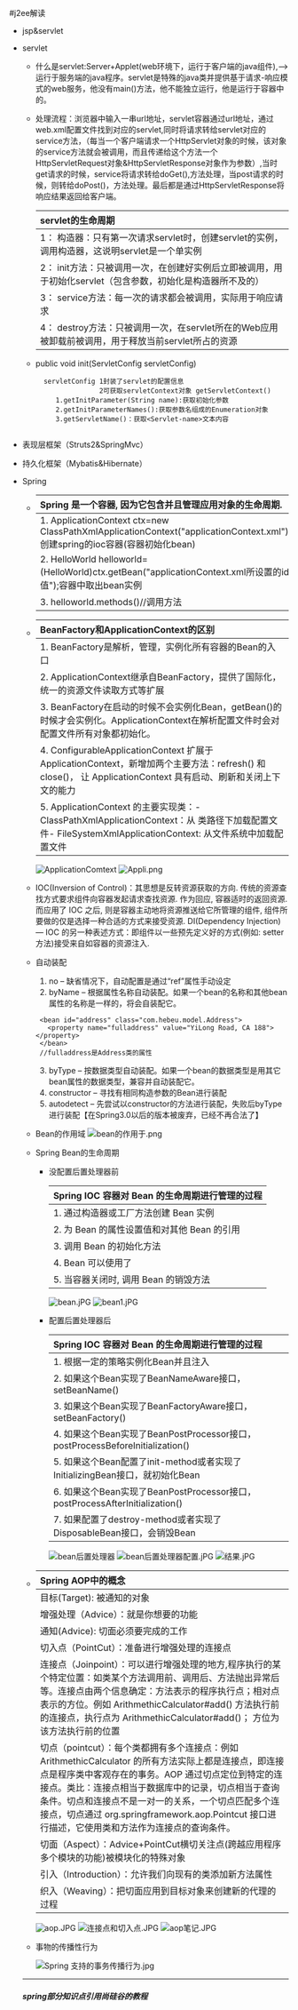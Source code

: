 #j2ee解读
 - jsp&servlet
  - servlet
    - 什么是servlet:Server+Applet(web环境下，运行于客户端的java组件),-->运行于服务端的java程序。servlet是特殊的java类并提供基于请求-响应模式的web服务，他没有main()方法，他不能独立运行，他是运行于容器中的。
    - 处理流程：浏览器中输入一串url地址，servlet容器通过url地址，通过web.xml配置文件找到对应的servlet,同时将请求转给servlet对应的service方法，（每当一个客户端请求一个HttpServlet对象的时候，该对象的service方法就会被调用，而且传递给这个方法一个HttpServletRequest对象&HttpServletResponse对象作为参数）,当时get请求的时候，service将请求转给doGet(),方法处理，当post请求的时候，则转给doPost()，方法处理。最后都是通过HttpServletResponse将响应结果返回给客户端。
   
      | servlet的生命周期 |
      | :--------  | 
      | 1： 构造器：只有第一次请求servlet时，创建servlet的实例，调用构造器，这说明servlet是一个单实例  | 
      | 2： init方法：只被调用一次，在创建好实例后立即被调用，用于初始化servlet（包含参数，初始化是构造器所不及的）|
      | 3： service方法：每一次的请求都会被调用，实际用于响应请求 |
      | 4： destroy方法：只被调用一次，在servlet所在的Web应用被卸载前被调用，用于释放当前servlet所占的资源 |
 
    - public void init(ServletConfig servletConfig)
       ```
         servletConfig 1封装了servlet的配置信息
                       2可获取servletContext对象 getServletContext()
            1.getInitParameter(String name):获取初始化参数
            2.getInitParameterNames():获取参数名组成的Enumeration对象
            3.getServletName()：获取<Servlet-name>文本内容
            
       ```
 - 表现层框架（Struts2&SpringMvc）
 - 持久化框架（Mybatis&Hibernate）
 - Spring
 
    
   - | Spring 是一个容器, 因为它包含并且管理应用对象的生命周期. |
     | :--------  | 
     | 1. ApplicationContext ctx=new ClassPathXmlApplicationContext("applicationContext.xml");创建spring的ioc容器(容器初始化bean) |
     | 2. HelloWorld helloworld=(HelloWorld)ctx.getBean("applicationContext.xml所设置的id值");容器中取出bean实例 |
     | 3. helloworld.methods()//调用方法 |


   - |BeanFactory和ApplicationContext的区别|
     | :--------  |  
     | 1. BeanFactory是解析，管理，实例化所有容器的Bean的入口|
 	 | 2. ApplicationContext继承自BeanFactory，提供了国际化，统一的资源文件读取方式等扩展|
 	 | 3. BeanFactory在启动的时候不会实例化Bean，getBean()的时候才会实例化。ApplicationContext在解析配置文件时会对配置文件所有对象都初始化。|
 	 | 4. ConfigurableApplicationContext 扩展于 ApplicationContext，新增加两个主要方法：refresh() 和 close()， 让 ApplicationContext 具有启动、刷新和关闭上下文的能力|
     | 5. ApplicationContext 的主要实现类：- ClassPathXmlApplicationContext：从 类路径下加载配置文件- FileSystemXmlApplicationContext: 从文件系统中加载配置文件|

      ![ApplicationComtext](ApplicationComtext.JPG)  ![Appli.png](Appli.png)
   - IOC(Inversion of Control)：其思想是反转资源获取的方向. 传统的资源查找方式要求组件向容器发起请求查找资源. 作为回应, 容器适时的返回资源. 而应用了 IOC 之后, 则是容器主动地将资源推送给它所管理的组件, 组件所要做的仅是选择一种合适的方式来接受资源. 
      DI(Dependency Injection) — IOC 的另一种表述方式：即组件以一些预先定义好的方式(例如: setter 方法)接受来自如容器的资源注入. 
   - 自动装配
      1. no – 缺省情况下，自动配置是通过“ref”属性手动设定
      2. byName – 根据属性名称自动装配。如果一个bean的名称和其他bean属性的名称是一样的，将会自装配它。
        ```
         <bean id="address" class="com.hebeu.model.Address">     
           <property name="fulladdress" value="YiLong Road, CA 188"></property>  
         </bean> 
         //fulladdress是Address类的属性
        ```
      3. byType – 按数据类型自动装配。如果一个bean的数据类型是用其它bean属性的数据类型，兼容并自动装配它。  
      4. constructor – 寻找有相同构造参数的Bean进行装配
      5. autodetect – 先尝试以constructor的方法进行装配，失败后byType进行装配【在Spring3.0以后的版本被废弃，已经不再合法了】
   - Bean的作用域
     ![bean的作用于.png](bean的作用于.png)
   - Spring Bean的生命周期
   
     - 没配置后置处理器前
   
       | Spring IOC 容器对 Bean 的生命周期进行管理的过程|
       | :--------  | 
       | 1. 通过构造器或工厂方法创建 Bean 实例|
       | 2. 为 Bean 的属性设置值和对其他 Bean 的引用|
       | 3. 调用 Bean 的初始化方法|
       | 4. Bean 可以使用了|
       | 5. 当容器关闭时, 调用 Bean 的销毁方法|
        ![bean.jPG](bean.JPG)   ![bean1.jPG](bean1.JPG)
     
     - 配置后置处理器后
     
       |Spring IOC 容器对 Bean 的生命周期进行管理的过程|
       | :--------  | 
       | 1. 根据一定的策略实例化Bean并且注入|
       | 2. 如果这个Bean实现了BeanNameAware接口，setBeanName()|
       | 3. 如果这个Bean实现了BeanFactoryAware接口，setBeanFactory()|
       | 4.	如果这个Bean实现了BeanPostProcessor接口，postProcessBeforeInitialization()|
       | 5. 如果这个Bean配置了init-method或者实现了InitializingBean接口，就初始化Bean|
       | 6. 如果这个Bean实现了BeanPostProcessor接口，postProcessAfterInitialization()|
       | 7. 如果配置了destroy-method或者实现了DisposableBean接口，会销毁Bean|
       
          ![bean后置处理器](bean后置处理器.JPG)   ![bean后置处理器配置.jPG](bean后置处理器配置.JPG) ![结果.jPG](结果.JPG)

   - |Spring AOP中的概念|
     | :--------  | 
     |目标(Target): 被通知的对象|
     |增强处理（Advice）：就是你想要的功能|
     |通知(Advice):  切面必须要完成的工作|
     |切入点（PointCut）：准备进行增强处理的连接点|
     |连接点（Joinpoint）：可以进行增强处理的地方,程序执行的某个特定位置：如类某个方法调用前、调用后、方法抛出异常后等。连接点由两个信息确定：方法表示的程序执行点；相对点表示的方位。例如 ArithmethicCalculator#add() 方法执行前的连接点，执行点为 ArithmethicCalculator#add()； 方位为该方法执行前的位置|
     |切点（pointcut）：每个类都拥有多个连接点：例如 ArithmethicCalculator 的所有方法实际上都是连接点，即连接点是程序类中客观存在的事务。AOP 通过切点定位到特定的连接点。类比：连接点相当于数据库中的记录，切点相当于查询条件。切点和连接点不是一对一的关系，一个切点匹配多个连接点，切点通过 org.springframework.aop.Pointcut 接口进行描述，它使用类和方法作为连接点的查询条件。|
     |切面（Aspect）：Advice+PointCut横切关注点(跨越应用程序多个模块的功能)被模块化的特殊对象|
     |引入（Introduction）：允许我们向现有的类添加新方法属性|
     |织入（Weaving）：把切面应用到目标对象来创建新的代理的过程|
     
      ![aop.JPG](aop.JPG)  ![连接点和切入点.JPG](连接点和切入点.JPG) ![aop笔记.JPG](aop笔记.JPG)

    - 事物的传播性行为   
    
        ![Spring 支持的事务传播行为.jpg](Spring支持的事务传播行为.jpg) 
       
       
       
      
   -----------------------------------------------------
   
   ##### spring部分知识点引用尚硅谷的教程
